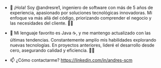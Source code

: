 - 👋 ¡Hola! Soy @andresre1, ingeniero de software con más de 5 años de experiencia, apasionado por soluciones tecnológicas innovadoras. Mi enfoque va más allá del código, priorizando comprender el negocio y las necesidades del cliente. 💼💡

- 🚀 Mi lenguaje favorito es Java ☕, y me mantengo actualizado con las últimas tendencias. Constantemente amplío mis habilidades explorando nuevas tecnologías. En proyectos anteriores, lideré el desarrollo desde cero, asegurando calidad y eficiencia. 🚀💪

- 📫 ¿Cómo contactarme? https://linkedin.com/in/andres-scm
